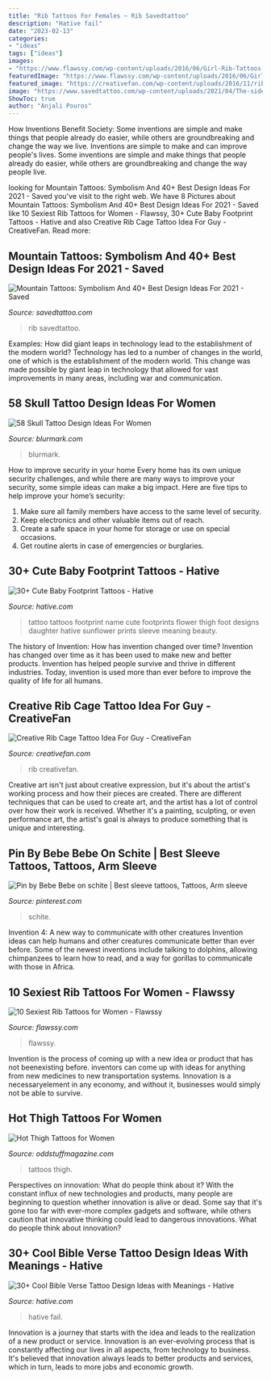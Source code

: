 ```yaml
---
title: "Rib Tattoos For Females ~ Rib Savedtattoo"
description: "Hative fail"
date: "2023-02-13"
categories:
- "ideas"
tags: ["ideas"]
images:
- "https://www.flawssy.com/wp-content/uploads/2016/06/Girl-Rib-Tattoos-Quotes.jpg"
featuredImage: "https://www.flawssy.com/wp-content/uploads/2016/06/Girl-Rib-Tattoos-Quotes.jpg"
featured_image: "https://creativefan.com/wp-content/uploads/2016/11/rib-cage-tattoo-ideas-for-guys.jpg"
image: "https://www.savedtattoo.com/wp-content/uploads/2021/04/The-side-rib-area-Mountain-Tattoo-2.jpg"
ShowToc: true
author: "Anjali Pouros"
---
```



How Inventions Benefit Society: Some inventions are simple and make things that people already do easier, while others are groundbreaking and change the way we live.
Inventions are simple to make and can improve people's lives. Some inventions are simple and make things that people already do easier, while others are groundbreaking and change the way people live.

	

		
looking for Mountain Tattoos: Symbolism And 40+ Best Design Ideas For 2021 - Saved you've visit to the right web. We have 8 Pictures about Mountain Tattoos: Symbolism And 40+ Best Design Ideas For 2021 - Saved like 10 Sexiest Rib Tattoos for Women - Flawssy, 30+ Cute Baby Footprint Tattoos - Hative and also Creative Rib Cage Tattoo Idea For Guy - CreativeFan. Read more:
		
    
## Mountain Tattoos: Symbolism And 40+ Best Design Ideas For 2021 - Saved

<img loading=lazy src="https://www.savedtattoo.com/wp-content/uploads/2021/04/The-side-rib-area-Mountain-Tattoo-2.jpg" onerror="this.onerror=null;this.src='https://tse4.mm.bing.net/th?id=OIP.dmBSmEfrZSdIgOeWHMjaKgHaJQ&amp;pid=15.1';" alt="Mountain Tattoos: Symbolism And 40+ Best Design Ideas For 2021 - Saved">

_Source: savedtattoo.com_

>rib savedtattoo. 

	

Examples: How did giant leaps in technology lead to the establishment of the modern world?
Technology has led to a number of changes in the world, one of which is the establishment of the modern world. This change was made possible by giant leap in technology that allowed for vast improvements in many areas, including war and communication.

    
## 58 Skull Tattoo Design Ideas For Women

<img loading=lazy src="https://www.blurmark.com/wp-content/uploads/2017/03/Water-Color-Skull-with-Flower-Tattoo-On-Thigh-768x768.jpg" onerror="this.onerror=null;this.src='https://tse1.mm.bing.net/th?id=OIP.MifhZ0-klUP1_jpdwvK__QHaHa&amp;pid=15.1';" alt="58 Skull Tattoo Design Ideas For Women">

_Source: blurmark.com_

>blurmark. 

	

How to improve security in your home
Every home has its own unique security challenges, and while there are many ways to improve your security, some simple ideas can make a big impact. Here are five tips to help improve your home’s security:
1. Make sure all family members have access to the same level of security.
2. Keep electronics and other valuable items out of reach.
3. Create a safe space in your home for storage or use on special occasions.
4. Get routine alerts in case of emergencies or burglaries.

    
## 30+ Cute Baby Footprint Tattoos - Hative

<img loading=lazy src="https://hative.com/wp-content/uploads/2014/03/baby-footprint-tattoos/14-flower-baby-footprints-thigh.jpg" onerror="this.onerror=null;this.src='https://tse4.mm.bing.net/th?id=OIP.n6UjaMPu0bOxiCt1oip_SAHaJ4&amp;pid=15.1';" alt="30+ Cute Baby Footprint Tattoos - Hative">

_Source: hative.com_

>tattoo tattoos footprint name cute footprints flower thigh foot designs daughter hative sunflower prints sleeve meaning beauty. 

	

The history of Invention: How has invention changed over time?
Invention has changed over time as it has been used to make new and better products. Invention has helped people survive and thrive in different industries. Today, invention is used more than ever before to improve the quality of life for all humans.

    
## Creative Rib Cage Tattoo Idea For Guy - CreativeFan

<img loading=lazy src="https://creativefan.com/wp-content/uploads/2016/11/rib-cage-tattoo-ideas-for-guys.jpg" onerror="this.onerror=null;this.src='https://tse1.mm.bing.net/th?id=OIP.PKen9XE-KB2Wswup-ntuBQHaMN&amp;pid=15.1';" alt="Creative Rib Cage Tattoo Idea For Guy - CreativeFan">

_Source: creativefan.com_

>rib creativefan. 

	

Creative art isn't just about creative expression, but it's about the artist's working process and how their pieces are created. There are different techniques that can be used to create art, and the artist has a lot of control over how their work is received. Whether it's a painting, sculpting, or even performance art, the artist's goal is always to produce something that is unique and interesting.

    
## Pin By Bebe Bebe On Schite | Best Sleeve Tattoos, Tattoos, Arm Sleeve

<img loading=lazy src="https://i.pinimg.com/736x/64/f0/4e/64f04eb81c802e5967450fba1bcb06d0.jpg" onerror="this.onerror=null;this.src='https://tse3.mm.bing.net/th?id=OIP.-uCw0PXvFGzHpERyCCOGZgHaNK&amp;pid=15.1';" alt="Pin by Bebe Bebe on schite | Best sleeve tattoos, Tattoos, Arm sleeve">

_Source: pinterest.com_

>schite. 

	

Invention 4: A new way to communicate with other creatures
Invention ideas can help humans and other creatures communicate better than ever before. Some of the newest inventions include talking to dolphins, allowing chimpanzees to learn how to read, and a way for gorillas to communicate with those in Africa.

    
## 10 Sexiest Rib Tattoos For Women - Flawssy

<img loading=lazy src="https://www.flawssy.com/wp-content/uploads/2016/06/Girl-Rib-Tattoos-Quotes.jpg" onerror="this.onerror=null;this.src='https://tse1.mm.bing.net/th?id=OIP.bwGO7NcNVNoRM0JBIhlt9wHaJ4&amp;pid=15.1';" alt="10 Sexiest Rib Tattoos for Women - Flawssy">

_Source: flawssy.com_

>flawssy. 

	

Invention is the process of coming up with a new idea or product that has not beenexisting before. inventors can come up with ideas for anything from new medicines to new transportation systems. Innovation is a necessaryelement in any economy, and without it, businesses would simply not be able to survive.

    
## Hot Thigh Tattoos For Women

<img loading=lazy src="https://oddstuffmagazine.com/wp-content/uploads/2014/01/thigh-tattoos-for-women-4.jpg" onerror="this.onerror=null;this.src='https://tse3.mm.bing.net/th?id=OIP.yuc3A8oVfrZLu3OTpEnxWAHaMQ&amp;pid=15.1';" alt="Hot Thigh Tattoos for Women">

_Source: oddstuffmagazine.com_

>tattoos thigh. 

	

Perspectives on innovation: What do people think about it?
With the constant influx of new technologies and products, many people are beginning to question whether innovation is alive or dead. Some say that it's gone too far with ever-more complex gadgets and software, while others caution that innovative thinking could lead to dangerous innovations. What do people think about innovation?

    
## 30+ Cool Bible Verse Tattoo Design Ideas With Meanings - Hative

<img loading=lazy src="http://hative.com/wp-content/uploads/2014/03/bible-verse-tattoos/26-bible-verse-and-flower-on-rib.jpg" onerror="this.onerror=null;this.src='https://tse2.mm.bing.net/th?id=OIP.gj_UFsYjweNdVkWCuuxRwQHaJ4&amp;pid=15.1';" alt="30+ Cool Bible Verse Tattoo Design Ideas with Meanings - Hative">

_Source: hative.com_

>hative fail. 

	

Innovation is a journey that starts with the idea and leads to the realization of a new product or service. Innovation is an ever-evolving process that is constantly affecting our lives in all aspects, from technology to business. It's believed that innovation always leads to better products and services, which in turn, leads to more jobs and economic growth.

